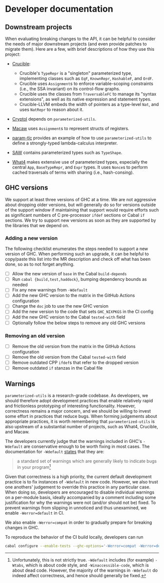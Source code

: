 # Developer documentation

## Downstream projects

When evaluating breaking changes to the API, it can be helpful to consider the needs of major downstream projects (and even provide patches to migrate them).
Here are a few, with brief descriptions of how they use this project:

- [Crucible](https://github.com/GaloisInc/crucible):

  - Crucible's `TypeRepr` is a "singleton" parameterized type, implementing classes such as `EqF`, `KnownRepr`, `HashableF`, and `OrdF`.
  - Crucible uses `Assignment`s to enforce variable-scoping constraints (i.e., the SSA invariant) on its control-flow graphs.
  - Crucible uses the classes from `TraversableFC` to manage its "syntax extensions", as well as its native expression and statement types.
  - Crucible-LLVM embeds the width of pointers as a type-level `Nat`, and uses `NatRepr` to reason about it.

- [Cryptol](https://github.com/GaloisInc/cryptol) depends on `parameterized-utils`.
- [Macaw](https://github.com/GaloisInc/macaw) uses `Assignment`s to represent structs of registers.
- [param-tlc](https://github.com/robdockins/param-tlc) provides an example of how to use `parameterized-utils` to define a strongly-typed lambda-calculus interpreter.
- [SAW](https://github.com/GaloisInc/saw-script) contains parameterized types such as `TypeShape`.
- [What4](https://github.com/GaloisInc/what4) makes extensive use of parameterized types, especially the central `App`, `BaseTypeRepr`, and `Expr` types.
  It uses `Nonce`s to perform cached traversals of terms with sharing (i.e., hash-consing).

## GHC versions

We support at least three versions of GHC at a time.
We are not aggressive about dropping older versions, but will generally do so for versions outside of the support window if maintaining that support would require efforts such as significant numbers of C pre-processor `ifdef` sections or Cabal `if` sections.
We try to support new versions as soon as they are supported by the libraries that we depend on.

### Adding a new version

The following checklist enumerates the steps needed to support a new version of GHC.
When performing such an upgrade, it can be helpful to copy/paste this list into the MR description and check off what has been done, so as to not forget anything.

- [ ] Allow the new version of `base` in the Cabal `build-depends`
- [ ] Run `cabal {build,test,haddock}`, bumping dependency bounds as needed
- [ ] Fix any new warnings from `-Wdefault`
- [ ] Add the new GHC version to the matrix in the GitHub Actions configuration
- [ ] Change the `doc` job to use the new GHC version
- [ ] Add the new version to the code that sets `GHC_NIXPKGS` in the CI config
- [ ] Add the new GHC version to the Cabal `tested-with` field
- [ ] Optionally follow the below steps to remove any old GHC versions

### Removing an old version

- [ ] Remove the old version from the matrix in the GitHub Actions configuration
- [ ] Remove the old version from the Cabal `tested-with` field
- [ ] Remove outdated CPP `ifdef`s that refer to the dropped version
- [ ] Remove outdated `if` stanzas in the Cabal file

## Warnings

`parameterized-utils` is a research-grade codebase.
As developers, we should therefore adopt development practices that enable relatively rapid and frictionless prototyping of interesting functionality.
However, correctness remains a major concern, and we should be willing to invest some effort in practices that reduce bugs.
When forming judgements about appropriate practices, it is worth remembering that `parameterized-utils` is also upstream of a substantial number of projects, such as What4, Crucible, and Macaw.

The developers currently judge that the warnings included in GHC's `-Wdefault` are conservative enough to be worth fixing in most cases.
The documentation for `-Wdefault` [states](https://downloads.haskell.org/ghc/latest/docs/users_guide/using-warnings.html#ghc-flag-Wdefault) that they are:

> a standard set of warnings which are generally likely to indicate bugs in your program[^wdefault]

Given that correctness is a high priority, the current default development practice is to fix instances of `-Wdefault` in new code.
However, we also trust one anothers' judgement to override this practice in any particular case.
When doing so, developers are encouraged to disable individual warnings on a per-module basis, ideally accompanied by a comment including some justification for why the warnings were not (and/or should not be) fixed.
To prevent warnings from slipping in unnoticed and thus unexamined, we enable `-Werror=default` in CI.

We also enable `-Werror=compat` in order to gradually prepare for breaking changes in GHC.

To reproduce the behavior of the CI build locally, developers can run
```sh
cabal configure --enable-tests --ghc-options='-Werror=compat -Werror=default'
```

[^wdefault]: Unfortunately, this is not strictly true. `-Wdefault` includes (for example) `-Wtabs`, which is about code style, and `-Winaccessible-code`, which is about dead code. However, the majority of the warnings in `-Wdefault` do indeed affect correctness, and hence should generally be fixed.
